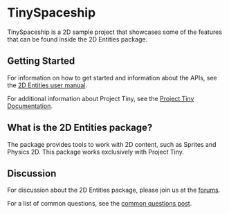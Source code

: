 # TinySpaceship

TinySpaceship is a 2D sample project that showcases some of the features that can be found inside the 2D Entities package. 

## Getting Started

For information on how to get started and information about the APIs, see the [2D Entities user manual](https://docs.unity3d.com/Packages/com.unity.2d.entities@latest).

For additional information about Project Tiny, see the [Project Tiny Documentation](https://docs.google.com/document/d/1A8hen2hLFY5FLkC5gd3JP2Z-IpHfnAX-CpYLK3aOdwA).

## What is the 2D Entities package?

The package provides tools to work with 2D content, such as Sprites and Physics 2D. This package works exclusively with Project Tiny.

## Discussion

For discussion about the 2D Entities package, please join us at the [forums](https://forum.unity.com/threads/first-batch-of-2d-features-for-project-tiny-is-now-available.830652/). 

For a list of common questions, see the [common questions post](https://forum.unity.com/threads/2d-entities-common-questions.838729/).
